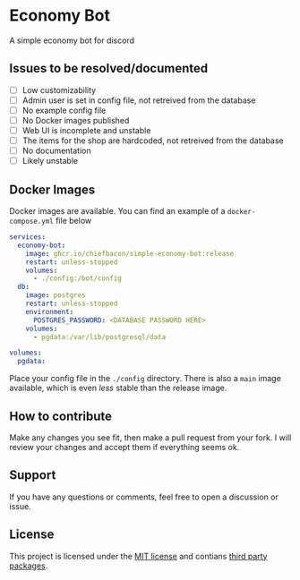 # Economy Bot
A simple economy bot for discord

## Issues to be resolved/documented
- [ ] Low customizability
- [ ] Admin user is set in config file, not retreived from the database
- [ ] No example config file
- [ ] No Docker images published
- [ ] Web UI is incomplete and unstable
- [ ] The items for the shop are hardcoded, not retreived from the database
- [ ] No documentation
- [ ] Likely unstable

## Docker Images
Docker images are available. You can find an example of a `docker-compose.yml` file below
```yaml
services:
  economy-bot:
    image: ghcr.io/chiefbacon/simple-economy-bot:release
    restart: unless-stopped
    volumes:
      - ./config:/bot/config
  db:
    image: postgres
    restart: unless-stopped
    environment:
      POSTGRES_PASSWORD: <DATABASE PASSWORD HERE>
    volumes:
      - pgdata:/var/lib/postgresql/data

volumes:
  pgdata:
```
Place your config file in the `./config` directory. There is also a `main` image available, which is even *less* stable than the release image.

## How to contribute
Make any changes you see fit, then make a pull request from your fork. I will review your changes and accept them if everything seems ok.

## Support
If you have any questions or comments, feel free to open a discussion or issue.

## License
This project is licensed under the [MIT license](LICENSE) and contians [third party packages](THIRD_PARTY.md).